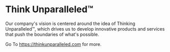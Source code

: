 # Think Unparalleled™
Our company's vision is centered around the idea of Thinking Unparalleled™, which drives us to develop innovative products and services that push the boundaries of what's possible.

Go To https://thinkunparalleled.com for more.
